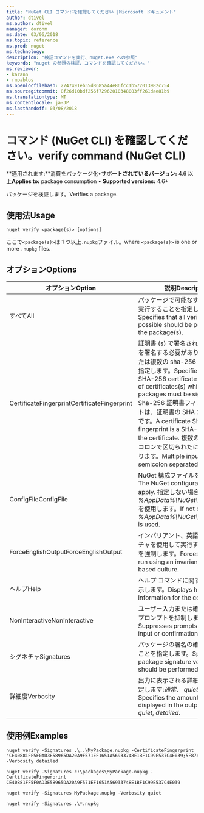 ```yaml
---
title: "NuGet CLI コマンドを確認してください |Microsoft ドキュメント"
author: dtivel
ms.author: dtivel
manager: doronm
ms.date: 03/06/2018
ms.topic: reference
ms.prod: nuget
ms.technology: 
description: "検証コマンドを実行、nuget.exe への参照"
keywords: "nuget の参照の検証、コマンドを確認してください。"
ms.reviewer:
- karann
- rmpablos
ms.openlocfilehash: 2747491eb35d8685a44e86fcc1b572013982c754
ms.sourcegitcommit: 8f26d10bdf256f72962010348083ff261dae81b9
ms.translationtype: MT
ms.contentlocale: ja-JP
ms.lasthandoff: 03/08/2018
---
```

# <a name="verify-command-nuget-cli"></a><span data-ttu-id="3c179-104">コマンド (NuGet CLI) を確認してください。</span><span class="sxs-lookup"><span data-stu-id="3c179-104">verify command (NuGet CLI)</span></span>

<span data-ttu-id="3c179-105">**適用されます:**消費をパッケージ化&bullet;**サポートされているバージョン:** 4.6 以上</span><span class="sxs-lookup"><span data-stu-id="3c179-105">**Applies to:** package consumption &bullet; **Supported versions:** 4.6+</span></span>

<span data-ttu-id="3c179-106">パッケージを検証します。</span><span class="sxs-lookup"><span data-stu-id="3c179-106">Verifies a package.</span></span>

## <a name="usage"></a><span data-ttu-id="3c179-107">使用法</span><span class="sxs-lookup"><span data-stu-id="3c179-107">Usage</span></span>

```cli
nuget verify <package(s)> [options]
```

<span data-ttu-id="3c179-108">ここで`<package(s)>`は 1 つ以上`.nupkg`ファイル。</span><span class="sxs-lookup"><span data-stu-id="3c179-108">where `<package(s)>` is one or more `.nupkg` files.</span></span>

## <a name="options"></a><span data-ttu-id="3c179-109">オプション</span><span class="sxs-lookup"><span data-stu-id="3c179-109">Options</span></span>

| <span data-ttu-id="3c179-110">オプション</span><span class="sxs-lookup"><span data-stu-id="3c179-110">Option</span></span> | <span data-ttu-id="3c179-111">説明</span><span class="sxs-lookup"><span data-stu-id="3c179-111">Description</span></span> |
| --- | --- |
| <span data-ttu-id="3c179-112">すべて</span><span class="sxs-lookup"><span data-stu-id="3c179-112">All</span></span> | <span data-ttu-id="3c179-113">パッケージで可能なすべての検証を実行することを指定します。</span><span class="sxs-lookup"><span data-stu-id="3c179-113">Specifies that all verifications possible should be performed on the package(s).</span></span> |
| <span data-ttu-id="3c179-114">CertificateFingerprint</span><span class="sxs-lookup"><span data-stu-id="3c179-114">CertificateFingerprint</span></span> | <span data-ttu-id="3c179-115">証明書 (s) で署名されたパッケージを署名する必要がありますの 1 つまたは複数の sha-256 証明書指紋を指定します。</span><span class="sxs-lookup"><span data-stu-id="3c179-115">Specifies one or more SHA-256 certificate fingerprints of certificates(s) which signed packages must be signed with.</span></span> <span data-ttu-id="3c179-116">Sha-256 証明書フィンガー プリントは、証明書の SHA 256 ハッシュです。</span><span class="sxs-lookup"><span data-stu-id="3c179-116">A certificate SHA-256 fingerprint is a SHA-256 hash of the certificate.</span></span> <span data-ttu-id="3c179-117">複数の入力は、セミコロンで区切られたにする必要があります。</span><span class="sxs-lookup"><span data-stu-id="3c179-117">Multiple inputs should be semicolon separated.</span></span> |
| <span data-ttu-id="3c179-118">ConfigFile</span><span class="sxs-lookup"><span data-stu-id="3c179-118">ConfigFile</span></span> | <span data-ttu-id="3c179-119">NuGet 構成ファイルを適用します。</span><span class="sxs-lookup"><span data-stu-id="3c179-119">The NuGet configuration file to apply.</span></span> <span data-ttu-id="3c179-120">指定しない場合、 *%AppData%\NuGet\NuGet.Config*を使用します。</span><span class="sxs-lookup"><span data-stu-id="3c179-120">If not specified, *%AppData%\NuGet\NuGet.Config* is used.</span></span> |
| <span data-ttu-id="3c179-121">ForceEnglishOutput</span><span class="sxs-lookup"><span data-stu-id="3c179-121">ForceEnglishOutput</span></span> | <span data-ttu-id="3c179-122">インバリアント、英語ベースのカルチャを使用して実行する nuget.exe を強制します。</span><span class="sxs-lookup"><span data-stu-id="3c179-122">Forces nuget.exe to run using an invariant, English-based culture.</span></span> |
| <span data-ttu-id="3c179-123">ヘルプ</span><span class="sxs-lookup"><span data-stu-id="3c179-123">Help</span></span> | <span data-ttu-id="3c179-124">ヘルプ コマンドに関する情報を表示します。</span><span class="sxs-lookup"><span data-stu-id="3c179-124">Displays help information for the command.</span></span> |
| <span data-ttu-id="3c179-125">NonInteractive</span><span class="sxs-lookup"><span data-stu-id="3c179-125">NonInteractive</span></span> | <span data-ttu-id="3c179-126">ユーザー入力または確認を要求するプロンプトを抑制します。</span><span class="sxs-lookup"><span data-stu-id="3c179-126">Suppresses prompts for user input or confirmations.</span></span> |
| <span data-ttu-id="3c179-127">シグネチャ</span><span class="sxs-lookup"><span data-stu-id="3c179-127">Signatures</span></span> | <span data-ttu-id="3c179-128">パッケージの署名の確認を実行することを指定します。</span><span class="sxs-lookup"><span data-stu-id="3c179-128">Specifies that package signature verification should be performed.</span></span> |
| <span data-ttu-id="3c179-129">詳細度</span><span class="sxs-lookup"><span data-stu-id="3c179-129">Verbosity</span></span> | <span data-ttu-id="3c179-130">出力に表示される詳細情報の量を指定します:*通常*、 *quiet*、*詳細*です。</span><span class="sxs-lookup"><span data-stu-id="3c179-130">Specifies the amount of detail displayed in the output: *normal*, *quiet*, *detailed*.</span></span> |

## <a name="examples"></a><span data-ttu-id="3c179-131">使用例</span><span class="sxs-lookup"><span data-stu-id="3c179-131">Examples</span></span>

```cli
nuget verify -Signatures .\..\MyPackage.nupkg -CertificateFingerprint "CE40881FF5F0AD3E58965DA20A9F571EF1651A56933748E1BF1C99E537C4E039;5F874AAF47BCB268A19357364E7FBB09D6BF9E8A93E1229909AC5CAC865802E2" -Verbosity detailed

nuget verify -Signatures c:\packages\MyPackage.nupkg -CertificateFingerprint CE40881FF5F0AD3E58965DA20A9F571EF1651A56933748E1BF1C99E537C4E039

nuget verify -Signatures MyPackage.nupkg -Verbosity quiet

nuget verify -Signatures .\*.nupkg
```
